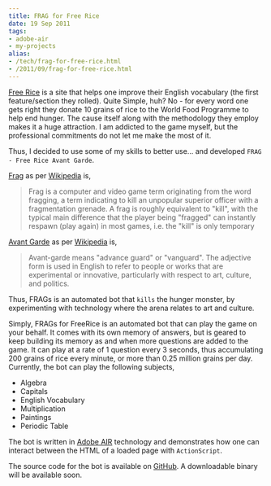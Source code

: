 ```yaml
---
title: FRAG for Free Rice
date: 19 Sep 2011
tags: 
- adobe-air
- my-projects
alias:
- /tech/frag-for-free-rice.html
- /2011/09/frag-for-free-rice.html
---
```


<a href="http://www.freerice.com">Free Rice</a> is a site that helps one improve their English 
vocabulary (the first feature/section they rolled). Quite Simple, huh? No - for every word one 
gets right they donate 10 grains of rice to the World Food Programme to help end hunger. The 
cause itself along with the methodology they employ makes it a huge attraction. I am addicted 
to the game myself, but the professional commitments do not let me make the most of it.

<!-- break here -->

Thus, I decided to use some of my skills to better use... and developed `FRAG - Free Rice Avant Garde`.

<a href="http://en.wikipedia.org/wiki/Frag_(video_gaming)">Frag</a> as per <a href="http://en.wikipedia.org">Wikipedia</a> is,


> Frag is a computer and video game term originating from the word fragging, a term indicating to 
> kill an unpopular superior officer with a fragmentation grenade. A frag is roughly equivalent to 
> "kill", with the typical main difference that the player being "fragged" can instantly respawn 
> (play again) in most games, i.e. the "kill" is only temporary

<a href="http://en.wikipedia.org/wiki/Avant-garde">Avant Garde</a> as per 
<a href="http://en.wikipedia.org">Wikipedia</a> is,

> Avant-garde means "advance guard" or "vanguard". The adjective form is used in English to 
> refer to people or works that are experimental or innovative, particularly with respect to art, 
> culture, and politics.

Thus, FRAGs is an automated bot that `kills` the hunger monster, by experimenting with technology 
where the arena relates to art and culture.

Simply, FRAGs for FreeRice is an automated bot that can play the game on your behalf. It comes with 
its own memory of answers, but is geared to keep building its memory as and when more questions are 
added to the game. It can play at a rate of 1 question every 3 seconds, thus accumulating 200 grains 
of rice every minute, or more than 0.25 million grains per day. Currently, the bot can play the 
following subjects,

* Algebra
* Capitals
* English Vocabulary
* Multiplication
* Paintings
* Periodic Table

The bot is written in <a href="http://get.adobe.com/air">Adobe AIR</a> technology and demonstrates 
how one can interact between the HTML of a loaded page with `ActionScript`.

The source code for the bot is available on <a href="http://github.com/sangupta/frag">GitHub</a>. A 
downloadable binary will be available soon.
